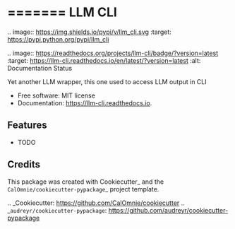 =======
LLM CLI
=======


.. image:: https://img.shields.io/pypi/v/llm_cli.svg
        :target: https://pypi.python.org/pypi/llm_cli

.. image:: https://readthedocs.org/projects/llm-cli/badge/?version=latest
        :target: https://llm-cli.readthedocs.io/en/latest/?version=latest
        :alt: Documentation Status




Yet another LLM wrapper, this one used to access LLM output in CLI


* Free software: MIT license
* Documentation: https://llm-cli.readthedocs.io.


Features
--------

- TODO

Credits
-------

This package was created with Cookiecutter_ and the `CalOmnie/cookiecutter-pypackage`_ project template.

.. _Cookiecutter: https://github.com/CalOmnie/cookiecutter
.. _`audreyr/cookiecutter-pypackage`: https://github.com/audreyr/cookiecutter-pypackage
